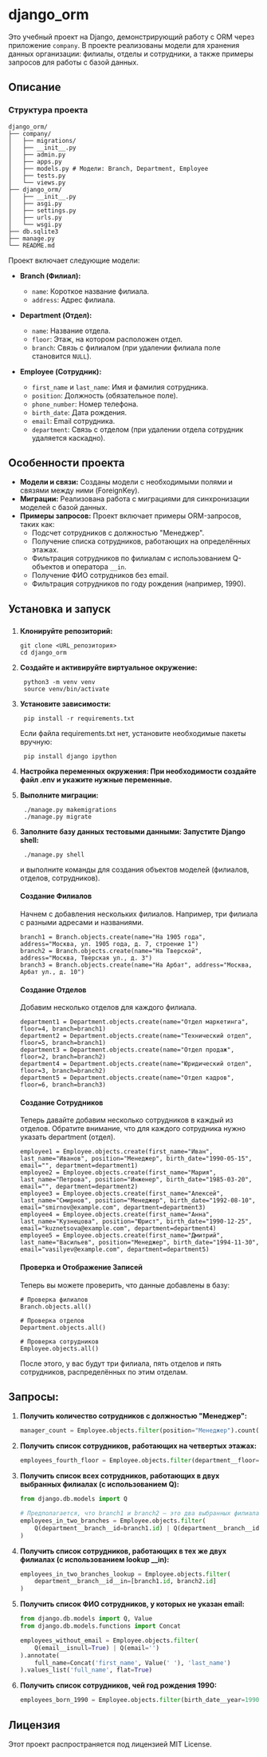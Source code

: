 # django_orm

Это учебный проект на Django, демонстрирующий работу с ORM через приложение `company`. В проекте реализованы модели для хранения данных организации: филиалы, отделы и сотрудники, а также примеры запросов для работы с базой данных.

## Описание
### Структура проекта
```
django_orm/
├── company/
│   ├── migrations/
│   ├── __init__.py
│   ├── admin.py
│   ├── apps.py
│   ├── models.py # Модели: Branch, Department, Employee
│   ├── tests.py
│   └── views.py
├── django_orm/
│   ├── __init__.py
│   ├── asgi.py
│   ├── settings.py
│   ├── urls.py
│   └── wsgi.py
├── db.sqlite3
├── manage.py
└── README.md
```

Проект включает следующие модели:

- **Branch (Филиал):**
  - `name`: Короткое название филиала.
  - `address`: Адрес филиала.

- **Department (Отдел):**
  - `name`: Название отдела.
  - `floor`: Этаж, на котором расположен отдел.
  - `branch`: Связь с филиалом (при удалении филиала поле становится `NULL`).

- **Employee (Сотрудник):**
  - `first_name` и `last_name`: Имя и фамилия сотрудника.
  - `position`: Должность (обязательное поле).
  - `phone_number`: Номер телефона.
  - `birth_date`: Дата рождения.
  - `email`: Email сотрудника.
  - `department`: Связь с отделом (при удалении отдела сотрудник удаляется каскадно).

## Особенности проекта

- **Модели и связи:** Созданы модели с необходимыми полями и связями между ними (ForeignKey).
- **Миграции:** Реализована работа с миграциями для синхронизации моделей с базой данных.
- **Примеры запросов:** Проект включает примеры ORM-запросов, таких как:
  - Подсчет сотрудников с должностью "Менеджер".
  - Получение списка сотрудников, работающих на определённых этажах.
  - Фильтрация сотрудников по филиалам с использованием Q-объектов и оператора `__in`.
  - Получение ФИО сотрудников без email.
  - Фильтрация сотрудников по году рождения (например, 1990).

## Установка и запуск
###
1. **Клонируйте репозиторий:**
   ```
   git clone <URL_репозитория>
   cd django_orm
   ```
2. **Создайте и активируйте виртуальное окружение:**
   ```
	python3 -m venv venv
	source venv/bin/activate
   ```
3. **Установите зависимости:**
   ```
	pip install -r requirements.txt
   ```
	Если файла requirements.txt нет, установите необходимые пакеты вручную:
   ```
	pip install django ipython
   ```
4. **Настройка переменных окружения: При необходимости создайте файл .env и укажите нужные переменные.**
5. **Выполните миграции:**
   ```
	./manage.py makemigrations
	./manage.py migrate
	```
6. **Заполните базу данных тестовыми данными: Запустите Django shell:**
   ```
	./manage.py shell
	```
	и выполните команды для создания объектов моделей (филиалов, отделов, сотрудников).

	#### Создание Филиалов
	Начнем с добавления нескольких филиалов. Например, три филиала с разными адресами и названиями.
	```
	branch1 = Branch.objects.create(name="На 1905 года", address="Москва, ул. 1905 года, д. 7, строение 1")
	branch2 = Branch.objects.create(name="На Тверской", address="Москва, Тверская ул., д. 3")
	branch3 = Branch.objects.create(name="На Арбат", address="Москва, Арбат ул., д. 10")
	```
	#### Создание Отделов
	Добавим несколько отделов для каждого филиала.
	```
	department1 = Department.objects.create(name="Отдел маркетинга", floor=4, branch=branch1)
	department2 = Department.objects.create(name="Технический отдел", floor=5, branch=branch1)
	department3 = Department.objects.create(name="Отдел продаж", floor=2, branch=branch2)
	department4 = Department.objects.create(name="Юридический отдел", floor=3, branch=branch2)
	department5 = Department.objects.create(name="Отдел кадров", floor=6, branch=branch3)
	```
	#### Создание Сотрудников
	Теперь давайте добавим несколько сотрудников в каждый из отделов. Обратите внимание, что для каждого сотрудника нужно указать department (отдел).
	```
	employee1 = Employee.objects.create(first_name="Иван", last_name="Иванов", position="Менеджер", birth_date="1990-05-15", email="", department=department1)
	employee2 = Employee.objects.create(first_name="Мария", last_name="Петрова", position="Инженер", birth_date="1985-03-20", email="", department=department2)
	employee3 = Employee.objects.create(first_name="Алексей", last_name="Смирнов", position="Менеджер", birth_date="1992-08-10", email="smirnov@example.com", department=department3)
	employee4 = Employee.objects.create(first_name="Анна", last_name="Кузнецова", position="Юрист", birth_date="1990-12-25", email="kuznetsova@example.com", department=department4)
	employee5 = Employee.objects.create(first_name="Дмитрий", last_name="Васильев", position="Менеджер", birth_date="1994-11-30", email="vasilyev@example.com", department=department5)
	```
	#### Проверка и Отображение Записей
	Теперь вы можете проверить, что данные добавлены в базу:
	```
	# Проверка филиалов
	Branch.objects.all()

	# Проверка отделов
	Department.objects.all()

	# Проверка сотрудников
	Employee.objects.all()
	```
	После этого, у вас будут три филиала, пять отделов и пять сотрудников, распределённых по этим отделам.

## Запросы:

1. **Получить количество сотрудников с должностью "Менеджер":**

   ```python
   manager_count = Employee.objects.filter(position="Менеджер").count()
   ```

2. **Получить список сотрудников, работающих на четвертых этажах:**

   ```python
   employees_fourth_floor = Employee.objects.filter(department__floor=4)
   ```

3. **Получить список всех сотрудников, работающих в двух выбранных филиалах (с использованием Q):**

   ```python
   from django.db.models import Q

   # Предполагается, что branch1 и branch2 — это два выбранных филиала.
   employees_in_two_branches = Employee.objects.filter(
       Q(department__branch__id=branch1.id) | Q(department__branch__id=branch2.id)
   )
   ```

4. **Получить список сотрудников, работающих в тех же двух филиалах (с использованием lookup __in):**

   ```python
   employees_in_two_branches_lookup = Employee.objects.filter(
       department__branch__id__in=[branch1.id, branch2.id]
   )
   ```

5. **Получить список ФИО сотрудников, у которых не указан email:**

   ```python
   from django.db.models import Q, Value
   from django.db.models.functions import Concat

   employees_without_email = Employee.objects.filter(
       Q(email__isnull=True) | Q(email='')
   ).annotate(
       full_name=Concat('first_name', Value(' '), 'last_name')
   ).values_list('full_name', flat=True)
   ```

6. **Получить список сотрудников, чей год рождения 1990:**

   ```python
   employees_born_1990 = Employee.objects.filter(birth_date__year=1990)
   ```
## Лицензия
Этот проект распространяется под лицензией MIT License.
